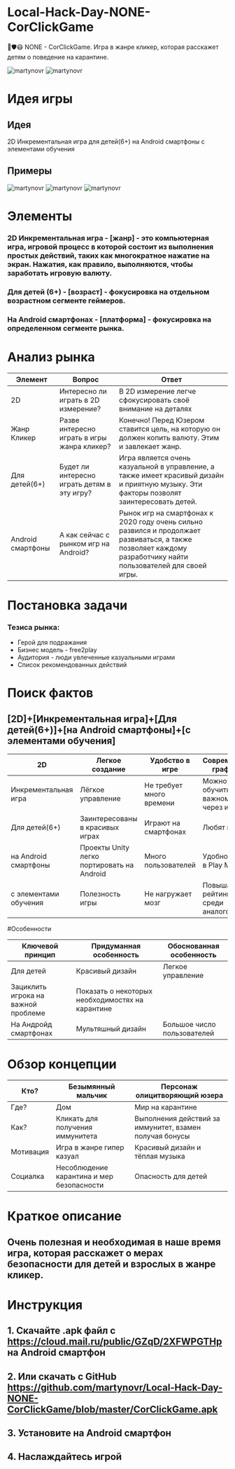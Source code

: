 # Local-Hack-Day-NONE-CorClickGame
🦠🛡️😷 NONE - CorClickGame. Игра в жанре кликер, которая расскажет детям о поведение на карантине.

![martynovr](https://raw.githubusercontent.com/martynovr/Local-Hack-Day-NONE-CorClickGame/master/image/photo_2020-04-18_19-32-31.jpg) ![martynovr](https://raw.githubusercontent.com/martynovr/Local-Hack-Day-NONE-CorClickGame/master/image/photo_2020-04-18_19-32-37.jpg)

# Идея игры

## Идея
2D Инкрементальная игра для детей(6+) на Android смартфоны с элементами обучения

## Примеры
![martynovr](https://raw.githubusercontent.com/martynovr/Local-Hack-Day-NONE-CorClickGame/master/image/vk1.jpg)
![martynovr](https://raw.githubusercontent.com/martynovr/Local-Hack-Day-NONE-CorClickGame/master/image/idle-hacker.jpg)
![martynovr](https://raw.githubusercontent.com/martynovr/Local-Hack-Day-NONE-CorClickGame/master/image/cookie-clicker.jpg)

# Элементы
### 2D Инкрементальная игра - [жанр] - это компьютерная игра, игровой процесс в которой состоит из выполнения простых действий, таких как многократное нажатие на экран. Нажатия, как правило, выполняются, чтобы заработать игровую валюту.
### Для детей (6+) - [возраст] - фокусировка на отдельном возрастном сегменте геймеров.
### На Android смартфонах - [платформа] - фокусировка на определенном сегменте рынка.

# Анализ рынка

| Элемент       | Вопрос          | Ответ         |
| ------------- | ------------- | ------------- |
| 2D            | Интересно ли играть в 2D измерение? |В 2D измерение легче сфокусировать своё внимание на деталях |
| Жанр Кликер      | Разве интересно играть в игры жанра кликер?        |   Конечно! Перед Юзером ставится цель, на которую он должен копить валюту. Этим и завлекает жанр.   |
| Для детей(6+) | Будет ли интересно играть детям в эту игру?        |  Игра является очень казуальной в управление, а также имеет красивый дизайн и приятную музыку. Эти факторы позволят заинтересовать детей. |
| Android смартфоны          | А как сейчас с рынком игр на Android? |Рынок игр на смартфонах к 2020 году очень сильно развился и продолжает развиваться, а также позволяет каждому разработчику найти пользователей для своей игры. |

# Постановка задачи
### Тезиса рынка:
* Герой для подражания
* Бизнес модель - free2play
* Аудитория - люди увлеченные казуальными играми
* Список рекомендованных действий

# Поиск фактов
## [2D]+[Инкрементальная игра]+[Для детей(6+)]+[на Android смартфоны]+[с элементами обучения]

| 2D  | Легкое создание  | Удобство в игре |Современная графика |
| ------------- | ------------- | ------------- | ------------- |
| Инкрементальная игра     | Лёгкое управление |  Не требует много времени |Можно обучить важному через игру|
| Для детей(6+)| Заинтересованы в красивых играх       |Играют на смартфонах	 | Любят игры |
| на Android смартфоны | Проекты Unity легко портировать на Android    | Много пользователей |Удобное ASO в Play Market|
| с элементами обучения | Полезность игры       | Не нагружает мозг| Повышает рейтинг среди аналогов|

#Особенности

| Ключевой принцип  | Придуманная особенность  |Обоснованная особенность |
|------------- |---------------| -------------|
| Для детей      | Красивый дизайн | Легкое управление|
| Зациклить игрока на важной проблеме      | Показать о некоторых необходимостях на карантине   |  |
| На Андройд смартфонах | Мультяшный дизайн      | Большое число пользователей |

# Обзор концепции

| Кто?  | Безымянный мальчик  |Персонаж олицитворяющий юзера |
|------------- |---------------| -------------|
| Где?      | Дом | Мир на карантине|
| Как? | Кликать для получения иммунитета  | Выполнения действий за иммунитет, взамен получая бонусы |
| Мотивация | Игра в жанре гипер казуал | Красивый дизайн и тёплая музыка |
| Социалка   |Несоблюдение карантина и мер безопасности | Опасность для детей|

# Краткое описание
## Очень полезная и необходимая в наше время игра, которая расскажет о мерах безопасности для детей и взрослых в жанре кликер.

# Инструкция
## 1. Скачайте .apk файл с https://cloud.mail.ru/public/GZqD/2XFWPGTHp на Android смартфон
## 2. Или скачать с GitHub https://github.com/martynovr/Local-Hack-Day-NONE-CorClickGame/blob/master/CorClickGame.apk
## 3. Установите на Android смартфон
## 4. Наслаждайтесь игрой
